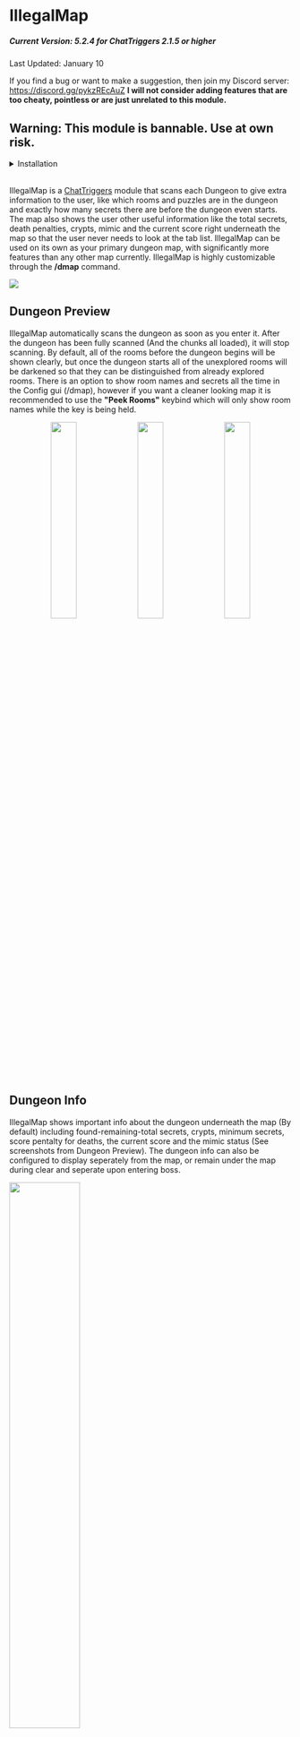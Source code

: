 # IllegalMap

##### Current Version: 5.2.4 for ChatTriggers 2.1.5 or higher
Last Updated: January 10

If you find a bug or want to make a suggestion, then join my Discord server: https://discord.gg/pykzREcAuZ
**I will not consider adding features that are too cheaty, pointless or are just unrelated to this module.**

## Warning: This module is bannable. Use at own risk.

<details>
    <summary>Installation</summary>

## Installation
##### Prerequisites:
    - Minecraft Java Edition
    - Forge
    - ChatTriggers

1. Download the latest .zip folder from the "Releases" tab on the right hand side of the screen.<br>
Click on the latest release, and download the file by clicking on "IllegalMap.X.X.X.zip".
<img src="https://i.imgur.com/iEpBhVF.png" width=30%/>
<img src="https://i.imgur.com/4wYewe0.png" width=30%/>

2. Nagivate to the directory that the folder was installed to (Downloads folder by default) and right click the folder -> Extract All.
<img src="https://i.imgur.com/4NLVpbp.png" width=30%/>
<img src="https://i.imgur.com/rMT5NSG.png" width=30%/>

3. Open the newly extracted folder (Not the .zip) and there will be another folder named "IllegalMap" directly inside of it.<br>
The IllegalMap folder should contain several other folders, as well as an index.js and a metadata.json file.
<img src="https://i.imgur.com/WXxLIuy.png" width=30%/>

4. Copy the "IllegalMap" folder and navigate to your .minecraft/config/ChatTriggers/modules folder.<br>
You can also run the command "/ct files" in-game and then open the "modules" folder and that will take you to the same place.<br>
If you already have other CT modules installed, they should all appear here.

5. Paste the "IllegalMap" folder you copied in step 3 into the modules folder.<br>
If you already have IllegalMap installed, then you don't need to worry about deleting the old version. Just paste it and when you are asked what to do with the duplicate files, just select "Replace" and that will let you keep your old configs as well.

6. Run "/ct load" in-game to refresh the ChatTriggers modules.<br>
If Minecraft is not already running, then the module will be loaded automatically the next time you launch the game so you can just carry on.

If you are having trouble installing the module, then please make sure you have read over the installation guide **THOROUGHLY** before coming to me for help.

</details>
<br>

IllegalMap is a [ChatTriggers](https://www.chattriggers.com) module that scans each Dungeon to give extra information to the user, like which rooms and puzzles are in the dungeon and exactly how many secrets there are before the dungeon even starts.
The map also shows the user other useful information like the total secrets, death penalties, crypts, mimic and the current score right underneath the map so that the user never needs to look at the tab list.
IllegalMap can be used on its own as your primary dungeon map, with significantly more features than any other map currently.
IllegalMap is highly customizable through the **/dmap** command.

<img src="https://i.imgur.com/yMl9bRa.png">

## Dungeon Preview
IllegalMap automatically scans the dungeon as soon as you enter it. After the dungeon has been fully scanned (And the chunks all loaded), it will stop scanning.
By default, all of the rooms before the dungeon begins will be shown clearly, but once the dungeon starts all of the unexplored rooms will be darkened so that they can be distinguished from already explored rooms.
There is an option to show room names and secrets all the time in the Config gui (/dmap), however if you want a cleaner looking map it is recommended to use the **"Peek Rooms"** keybind which will only show room names while the key is being held.

<div class="row" align="center">
    <img src="https://i.imgur.com/iujvHR2.png" width=30%/>
    <img src="https://i.imgur.com/azlvob4.png" width=30%/>
    <img src="https://i.imgur.com/lVIlFmj.png" width=30%/>
</div>

## Dungeon Info
IllegalMap shows important info about the dungeon underneath the map (By default) including found-remaining-total secrets, crypts, minimum secrets, score pentalty for deaths, the current score and the mimic status (See screenshots from Dungeon Preview).
The dungeon info can also be configured to display seperately from the map, or remain under the map during clear and seperate upon entering boss.

<img src="https://i.imgur.com/UCrQTUA.png" width=50%/>

## Star Mob Radar
Finding star mobs can be hard, so IllegalMap has an option to show them all on the map similarly to player icons. This will show every star mob and miniboss currently in the player's render distance.

<img src="https://i.imgur.com/1LtnSpG.png" width=30%/>

The mob heads can be configured to have their border colors changed or just appear as small colored dots.

## Dungeon Logs
IllegalMap logs all of the dungeons that you scan. This lets the user view interesting statistics about the dungeon like the average number of secrets per floor, which puzzles or rooms appear the most (or least) or the average number of wither doors in each dungeon.
The command for Dungeon Logs is **"/dlogs \[floor]"**. If no floor is given, then it will show the statistics for every dungeon that you have logged.
The room percentages shown for rooms and puzzles show how the percentage of runs which that room appears in.
NOTE: This data is not sent anywhere. Only you have access to your own logs.

<img src="https://i.imgur.com/bZm5gvB.png"/>
<img src="https://i.imgur.com/u5zHymA.png"/>
<img src="https://i.imgur.com/ycCsaT6.png" width=40%/>

## Feature List
##### General
- Show unexplored dungeon rooms
- Show number of secrets in dungeon before the dungeon starts
- Automatically scans the dungeon
- Change background color and transparency of map
- Change map, head and checkmark scale
- Customizable map border
  - Smooth RGB option
  - Solid color
- Accurate player icons (Always links icons to correct player)
- Show player usernames on map
  - Option to show player names whilst holding spirit leaps
  - Show player ranks on the map
<img src="https://i.imgur.com/uji0Pyp.png">
- Automatically notifies of new IllegalMap updates

#### Score Calculator
- Customizable 270/300 score messages
- Client-side 270/300 score messages
- Auto detect mimic being found
- Announce mimic being killed
- Option to show seperately from the main map

##### Rooms
- Show which room contains the mimic (Floor 6-7)
<img src="https://i.imgur.com/dInXjX9.png" width=10%>

- Show room names
- Show room secrets
- Darken unexplored rooms
- Change wither door color on the map for visibility or aesthetics

#### Misc
- Star mob radar
  - Shows all of the loaded star mobs on your map
  - Togglable via /star
- Wither door ESP
- Star mob ESP
  - Also togglable via /staresp
